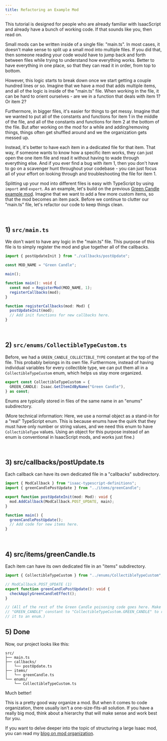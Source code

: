 ```yaml
---
title: Refactoring an Example Mod
---
```


This tutorial is designed for people who are already familiar with IsaacScript and already have a bunch of working code. If that sounds like you, then read on.

Small mods can be written inside of a single file: "main.ts". In most cases, it doesn't make sense to split up a small mod into multiple files. If you did that, then someone reading your code would have to jump back and forth between files while trying to understand how everything works. Better to have everything in one place, so that they can read it in order, from top to bottom.

However, this logic starts to break down once we start getting a couple hundred lines or so. Imagine that we have a mod that adds multiple items, and all of the logic is inside of the "main.ts" file. When working in the file, it can be hard to orient ourselves - are we in a function that deals with item 1? Or item 2?

Furthermore, in bigger files, it's easier for things to get messy. Imagine that we wanted to put all of the constants and functions for item 1 in the middle of the file, and all of the constants and functions for item 2 at the bottom of the file. But after working on the mod for a while and adding/removing things, things often get shuffled around and we the organization gets messed up.

Instead, it's better to have each item in a dedicated file for that item. That way, if someone wants to know how a specific item works, they can just open the one item file and read it without having to wade through everything else. And if you ever find a bug with item 1, then you don't have to go on a scavenger hunt throughout your codebase - you can just focus all of your effort on looking through and troubleshooting the file for item 1.

Splitting up your mod into different files is easy with TypeScript by using `import` and `export`. As an example, let's build on the previous [Green Candle example mod](example-mod.md). Imagine that we want to add a few more custom items, so that the mod becomes an item pack. Before we continue to clutter our "main.ts" file, let's refactor our code to keep things clean.

<br />

## 1) `src/main.ts`

We don't want to have any logic in the "main.ts" file. This purpose of this file is to simply register the mod and glue together all of the callbacks.

```ts
import { postUpdateInit } from "./callbacks/postUpdate";

const MOD_NAME = "Green Candle";

main();

function main(): void {
  const mod = RegisterMod(MOD_NAME, 1);
  registerCallbacks(mod);
}

function registerCallbacks(mod: Mod) {
  postUpdateInit(mod);
  // Add init functions for new callbacks here.
}
```

<br />

## 2) `src/enums/CollectibleTypeCustom.ts`

Before, we had a `GREEN_CANDLE_COLLECTIBLE_TYPE` constant at the top of the file. This probably belongs in its own file. Furthermore, instead of having individual variables for every collectible type, we can put them all in a `CollectibleTypeCustom` enum, which helps us stay more organized.

```ts
export const CollectibleTypeCustom = {
  GREEN_CANDLE: Isaac.GetItemIdByName("Green Candle"),
} as const;
```

Enums are typically stored in files of the same name in an "enums" subdirectory.

(More technical information: Here, we use a normal object as a stand-in for a "real" TypeScript enum. This is because enums have the quirk that they must have only number or string values, and we need this enum to have `CollectibleType` values. Using an object for this purpose instead of an enum is conventional in IsaacScript mods, and works just fine.)

<br />

## 3) src/callbacks/postUpdate.ts

Each callback can have its own dedicated file in a "callbacks" subdirectory.

```ts
import { ModCallback } from "isaac-typescript-definitions";
import { greenCandlePostUpdate } from "../items/greenCandle";

export function postUpdateInit(mod: Mod): void {
  mod.AddCallback(ModCallback.POST_UPDATE, main);
}

function main() {
  greenCandlePostUpdate();
  // Add code for new items here.
}
```

<br />

## 4) src/items/greenCandle.ts

Each item can have its own dedicated file in an "items" subdirectory.

```ts
import { CollectibleTypeCustom } from "../enums/CollectibleTypeCustom";

// ModCallback.POST_UPDATE (1)
export function greenCandlePostUpdate(): void {
  checkApplyGreenCandleEffect();
}

// (All of the rest of the Green Candle poisoning code goes here. Make sure to change the
// "GREEN_CANDLE" constant to "CollectibleTypeCustom.GREEN_CANDLE" to reflect the fact that we moved
// it to an enum.)
```

## 5) Done

Now, our project looks like this:

```text
src/
├── main.ts
├── callbacks/
│   └── postUpdate.ts
├── items/
│   └── greenCandle.ts
└── enums/
    └── CollectibleTypeCustom.ts
```

Much better!

This is a pretty good way organize a mod. But when it comes to code organization, there usually isn't a one-size-fits-all solution. If you have a really big mod, think about a hierarchy that will make sense and work best for you.

If you want to delve deeper into the topic of structuring a large Isaac mod, you can read my [blog on mod organization](https://github.com/Zamiell/isaac-faq/blob/main/mod-organization.md).
